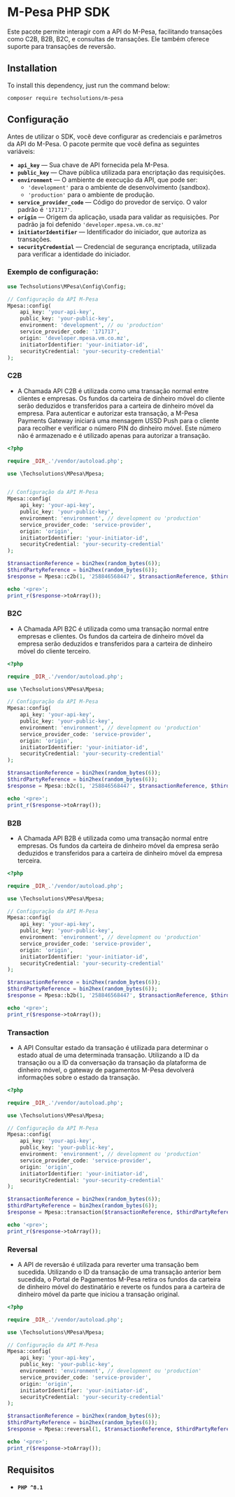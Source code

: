 # M-Pesa PHP SDK

Este pacote permite interagir com a API do M-Pesa, facilitando transações como C2B, B2B, B2C, e consultas de transações. Ele também oferece suporte para transações de reversão.

## Installation

To install this dependency, just run the command below:
```shell
composer require techsolutions/m-pesa
```

## Configuração

Antes de utilizar o SDK, você deve configurar as credenciais e parâmetros da API do M-Pesa. O pacote permite que você defina as seguintes variáveis:

- **`api_key`** — Sua chave de API fornecida pela M-Pesa.
- **`public_key`** — Chave pública utilizada para encriptação das requisições.
- **`environment`** — O ambiente de execução da API, que pode ser:
  - `'development'` para o ambiente de desenvolvimento (sandbox).
  - `'production'` para o ambiente de produção.
- **`service_provider_code`** — Código do provedor de serviço. O valor padrão é `'171717'`.
- **`origin`** — Origem da aplicação, usada para validar as requisições. Por padrão ja foi defenido `'developer.mpesa.vm.co.mz'`
- **`initiatorIdentifier`** — Identificador do iniciador, que autoriza as transações.
- **`securityCredential`** — Credencial de segurança encriptada, utilizada para verificar a identidade do iniciador.

### Exemplo de configuração:

```php
use Techsolutions\MPesa\Config\Config;

// Configuração da API M-Pesa
Mpesa::config(
    api_key: 'your-api-key',
    public_key: 'your-public-key',
    environment: 'development', // ou 'production'
    service_provider_code: '171717',
    origin: 'developer.mpesa.vm.co.mz',
    initiatorIdentifier: 'your-initiator-id',
    securityCredential: 'your-security-credential'
);
```

### C2B
- A Chamada API C2B é utilizada como uma transação normal entre clientes e empresas. Os fundos da carteira de dinheiro móvel do cliente serão deduzidos e transferidos para a carteira de dinheiro móvel da empresa. Para autenticar e autorizar esta transação, a M-Pesa Payments Gateway iniciará uma mensagem USSD Push para o cliente para recolher e verificar o número PIN do dinheiro móvel. Este número não é armazenado e é utilizado apenas para autorizar a transação.

```php
<?php

require _DIR_.'/vendor/autoload.php';

use \Techsolutions\MPesa\Mpesa;


// Configuração da API M-Pesa
Mpesa::config(
    api_key: 'your-api-key',
    public_key: 'your-public-key',
    environment: 'environment', // development ou 'production'
    service_provider_code: 'service-provider',
    origin: 'origin',
    initiatorIdentifier: 'your-initiator-id',
    securityCredential: 'your-security-credential'
);

$transactionReference = bin2hex(random_bytes(6)); 
$thirdPartyReference = bin2hex(random_bytes(6));
$response = Mpesa::c2b(1, '258846568447', $transactionReference, $thirdPartyReference);

echo '<pre>';
print_r($response->toArray());
```

### B2C
- A Chamada API B2C é utilizada como uma transação normal entre empresas e clientes. Os fundos da carteira de dinheiro móvel da empresa serão deduzidos e transferidos para a carteira de dinheiro móvel do cliente terceiro.

```php
<?php

require _DIR_.'/vendor/autoload.php';

use \Techsolutions\MPesa\Mpesa;

// Configuração da API M-Pesa
Mpesa::config(
    api_key: 'your-api-key',
    public_key: 'your-public-key',
    environment: 'environment', // development ou 'production'
    service_provider_code: 'service-provider',
    origin: 'origin',
    initiatorIdentifier: 'your-initiator-id',
    securityCredential: 'your-security-credential'
);

$transactionReference = bin2hex(random_bytes(6)); 
$thirdPartyReference = bin2hex(random_bytes(6));
$response = Mpesa::b2c(1, '258846568447', $transactionReference, $thirdPartyReference);

echo '<pre>';
print_r($response->toArray());
```

### B2B
- A Chamada API B2B é utilizada como uma transação normal entre empresas. Os fundos da carteira de dinheiro móvel da empresa serão deduzidos e transferidos para a carteira de dinheiro móvel da empresa terceira.

```php
<?php

require _DIR_.'/vendor/autoload.php';

use \Techsolutions\MPesa\Mpesa;

// Configuração da API M-Pesa
Mpesa::config(
    api_key: 'your-api-key',
    public_key: 'your-public-key',
    environment: 'environment', // development ou 'production'
    service_provider_code: 'service-provider',
    origin: 'origin',
    initiatorIdentifier: 'your-initiator-id',
    securityCredential: 'your-security-credential'
);

$transactionReference = bin2hex(random_bytes(6)); 
$thirdPartyReference = bin2hex(random_bytes(6));
$response = Mpesa::b2b(1, '258846568447', $transactionReference, $thirdPartyReference);

echo '<pre>';
print_r($response->toArray());
```

### Transaction
- A API Consultar estado da transação é utilizada para determinar o estado atual de uma determinada transação. Utilizando a ID da transação ou a ID da conversação da transação da plataforma de dinheiro móvel, o gateway de pagamentos M-Pesa devolverá informações sobre o estado da transação.

```php
<?php

require _DIR_.'/vendor/autoload.php';

use \Techsolutions\MPesa\Mpesa;

// Configuração da API M-Pesa
Mpesa::config(
    api_key: 'your-api-key',
    public_key: 'your-public-key',
    environment: 'environment', // development ou 'production'
    service_provider_code: 'service-provider',
    origin: 'origin',
    initiatorIdentifier: 'your-initiator-id',
    securityCredential: 'your-security-credential'
);

$transactionReference = bin2hex(random_bytes(6)); 
$thirdPartyReference = bin2hex(random_bytes(6));
$response = Mpesa::transaction($transactionReference, $thirdPartyReference);

echo '<pre>';
print_r($response->toArray());
```

### Reversal
- A API de reversão é utilizada para reverter uma transação bem sucedida. Utilizando o ID da transação de uma transação anterior bem sucedida, o Portal de Pagamentos M-Pesa retira os fundos da carteira de dinheiro móvel do destinatário e reverte os fundos para a carteira de dinheiro móvel da parte que iniciou a transação original.
```php
<?php

require _DIR_.'/vendor/autoload.php';

use \Techsolutions\MPesa\Mpesa;

// Configuração da API M-Pesa
Mpesa::config(
    api_key: 'your-api-key',
    public_key: 'your-public-key',
    environment: 'environment', // development ou 'production'
    service_provider_code: 'service-provider',
    origin: 'origin',
    initiatorIdentifier: 'your-initiator-id',
    securityCredential: 'your-security-credential'
);

$transactionReference = bin2hex(random_bytes(6)); 
$thirdPartyReference = bin2hex(random_bytes(6));
$response = Mpesa::reversal(1, $transactionReference, $thirdPartyReference);

echo '<pre>';
print_r($response->toArray());
```


## Requisitos
- **`PHP ^8.1`**
